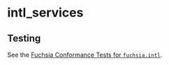 # intl_services

## Testing

See the [Fuchsia Conformance Tests for `fuchsia.intl`](/sdk/cts/tests/fidl/fuchsia.intl/README.md).